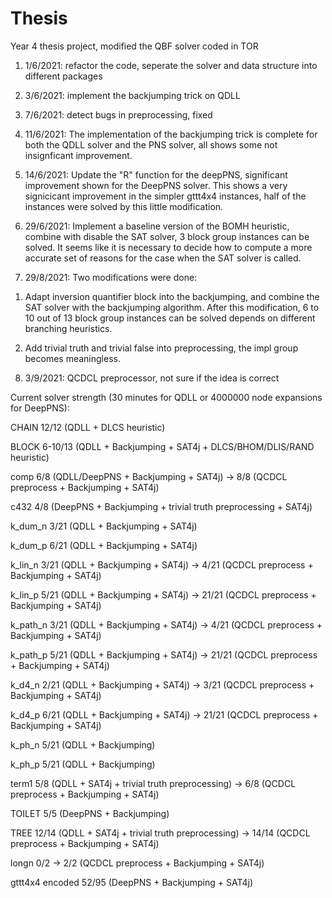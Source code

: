 # Thesis
Year 4 thesis project, modified the QBF solver coded in TOR

1. 1/6/2021: refactor the code, seperate the solver and data structure into different packages

2. 3/6/2021: implement the backjumping trick on QDLL

3. 7/6/2021: detect bugs in preprocessing, fixed

4. 11/6/2021: The implementation of the backjumping trick is complete for both the QDLL solver and the PNS solver,
all shows some not insignficant improvement. 

5. 14/6/2021: Update the "R" function for the deepPNS, significant improvement shown for the DeepPNS solver.
This shows a very signicicant improvement in the simpler gttt4x4 instances, half of the instances were solved by this little modification.

6. 29/6/2021: Implement a baseline version of the BOMH heuristic, combine with disable the SAT solver, 3 block group instances can be solved.
It seems like it is necessary to decide how to compute a more accurate set of reasons for the case when the SAT solver is called.

7. 29/8/2021: Two modifications were done: 

1) Adapt inversion quantifier block into the backjumping, and combine the SAT solver with the backjumping algorithm. After this modification, 6 to 10 out of 13 block group instances can be solved depends on different branching heuristics.

2) Add trivial truth and trivial false into preprocessing, the impl group becomes meaningless.

8. 3/9/2021: QCDCL preprocessor, not sure if the idea is correct

Current solver strength (30 minutes for QDLL or 4000000 node expansions for DeepPNS):

CHAIN 12/12 (QDLL + DLCS heuristic)

BLOCK 6-10/13 (QDLL + Backjumping + SAT4j + DLCS/BHOM/DLIS/RAND heuristic)

comp 6/8 (QDLL/DeepPNS + Backjumping + SAT4j) -> 8/8 (QCDCL preprocess + Backjumping + SAT4j)

c432 4/8 (DeepPNS + Backjumping + trivial truth preprocessing + SAT4j)

k_dum_n 3/21 (QDLL + Backjumping + SAT4j)

k_dum_p 6/21 (QDLL + Backjumping + SAT4j)

k_lin_n 3/21 (QDLL + Backjumping + SAT4j) -> 4/21 (QCDCL preprocess + Backjumping + SAT4j)

k_lin_p 5/21 (QDLL + Backjumping + SAT4j) -> 21/21 (QCDCL preprocess + Backjumping + SAT4j)

k_path_n 3/21 (QDLL + Backjumping + SAT4j) -> 4/21 (QCDCL preprocess + Backjumping + SAT4j)

k_path_p 5/21 (QDLL + Backjumping + SAT4j) -> 21/21 (QCDCL preprocess + Backjumping + SAT4j)

k_d4_n 2/21  (QDLL + Backjumping + SAT4j) -> 3/21 (QCDCL preprocess + Backjumping + SAT4j)

k_d4_p 6/21  (QDLL + Backjumping + SAT4j) -> 21/21 (QCDCL preprocess + Backjumping + SAT4j)

k_ph_n 5/21 (QDLL + Backjumping)

k_ph_p 5/21 (QDLL + Backjumping)

term1 5/8 (QDLL + SAT4j + trivial truth preprocessing) -> 6/8 (QCDCL preprocess + Backjumping + SAT4j)

TOILET 5/5 (DeepPNS + Backjumping)

TREE 12/14 (QDLL + SAT4j + trivial truth preprocessing) -> 14/14 (QCDCL preprocess + Backjumping + SAT4j)

longn 0/2 -> 2/2 (QCDCL preprocess + Backjumping + SAT4j)

gttt4x4 encoded 52/95 (DeepPNS + Backjumping + SAT4j)



